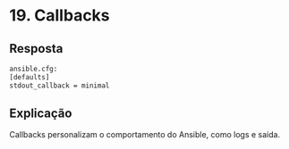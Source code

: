 # 19. Callbacks

## Resposta

```bash
ansible.cfg:
[defaults]
stdout_callback = minimal
```

## Explicação
Callbacks personalizam o comportamento do Ansible, como logs e saída.
